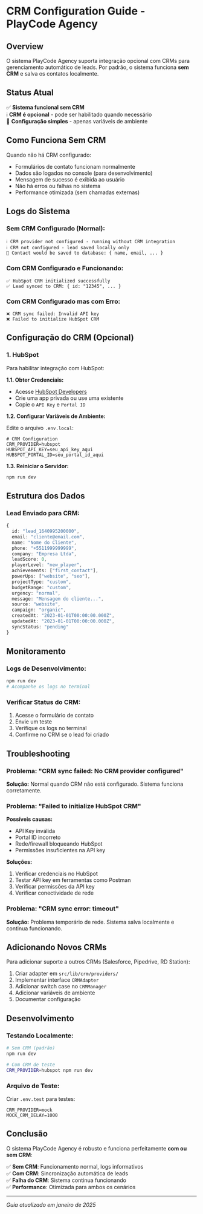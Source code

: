 # CRM Configuration Guide - PlayCode Agency

## Overview

O sistema PlayCode Agency suporta integração opcional com CRMs para gerenciamento automático de leads. Por padrão, o sistema funciona **sem CRM** e salva os contatos localmente.

## Status Atual

✅ **Sistema funcional sem CRM**  
ℹ️ **CRM é opcional** - pode ser habilitado quando necessário  
🔧 **Configuração simples** - apenas variáveis de ambiente  

## Como Funciona Sem CRM

Quando não há CRM configurado:
- Formulários de contato funcionam normalmente
- Dados são logados no console (para desenvolvimento)
- Mensagem de sucesso é exibida ao usuário
- Não há erros ou falhas no sistema
- Performance otimizada (sem chamadas externas)

## Logs do Sistema

### Sem CRM Configurado (Normal):
```
ℹ️ CRM provider not configured - running without CRM integration
ℹ️ CRM not configured - lead saved locally only
💾 Contact would be saved to database: { name, email, ... }
```

### Com CRM Configurado e Funcionando:
```
✅ HubSpot CRM initialized successfully
✅ Lead synced to CRM: { id: "12345", ... }
```

### Com CRM Configurado mas com Erro:
```
❌ CRM sync failed: Invalid API key
❌ Failed to initialize HubSpot CRM
```

## Configuração do CRM (Opcional)

### 1. HubSpot

Para habilitar integração com HubSpot:

**1.1. Obter Credenciais:**
- Acesse [HubSpot Developers](https://developers.hubspot.com/)
- Crie uma app privada ou use uma existente
- Copie o `API Key` e `Portal ID`

**1.2. Configurar Variáveis de Ambiente:**

Edite o arquivo `.env.local`:

```env
# CRM Configuration
CRM_PROVIDER=hubspot
HUBSPOT_API_KEY=seu_api_key_aqui
HUBSPOT_PORTAL_ID=seu_portal_id_aqui
```

**1.3. Reiniciar o Servidor:**
```bash
npm run dev
```

## Estrutura dos Dados

### Lead Enviado para CRM:
```typescript
{
  id: "lead_1640995200000",
  email: "cliente@email.com",
  name: "Nome do Cliente",
  phone: "+5511999999999",
  company: "Empresa Ltda",
  leadScore: 0,
  playerLevel: "new_player",
  achievements: ["first_contact"],
  powerUps: ["website", "seo"],
  projectType: "custom",
  budgetRange: "custom",
  urgency: "normal",
  message: "Mensagem do cliente...",
  source: "website",
  campaign: "organic",
  createdAt: "2023-01-01T00:00:00.000Z",
  updatedAt: "2023-01-01T00:00:00.000Z",
  syncStatus: "pending"
}
```

## Monitoramento

### Logs de Desenvolvimento:
```bash
npm run dev
# Acompanhe os logs no terminal
```

### Verificar Status do CRM:
1. Acesse o formulário de contato
2. Envie um teste
3. Verifique os logs no terminal
4. Confirme no CRM se o lead foi criado

## Troubleshooting

### Problema: "CRM sync failed: No CRM provider configured"
**Solução:** Normal quando CRM não está configurado. Sistema funciona corretamente.

### Problema: "Failed to initialize HubSpot CRM"
**Possíveis causas:**
- API Key inválida
- Portal ID incorreto
- Rede/firewall bloqueando HubSpot
- Permissões insuficientes na API key

**Soluções:**
1. Verificar credenciais no HubSpot
2. Testar API key em ferramentas como Postman
3. Verificar permissões da API key
4. Verificar conectividade de rede

### Problema: "CRM sync error: timeout"
**Solução:** Problema temporário de rede. Sistema salva localmente e continua funcionando.

## Adicionando Novos CRMs

Para adicionar suporte a outros CRMs (Salesforce, Pipedrive, RD Station):

1. Criar adapter em `src/lib/crm/providers/`
2. Implementar interface `CRMAdapter`
3. Adicionar switch case no `CRMManager`
4. Adicionar variáveis de ambiente
5. Documentar configuração

## Desenvolvimento

### Testando Localmente:
```bash
# Sem CRM (padrão)
npm run dev

# Com CRM de teste
CRM_PROVIDER=hubspot npm run dev
```

### Arquivo de Teste:
Criar `.env.test` para testes:
```env
CRM_PROVIDER=mock
MOCK_CRM_DELAY=1000
```

## Conclusão

O sistema PlayCode Agency é robusto e funciona perfeitamente **com ou sem CRM**:

✅ **Sem CRM**: Funcionamento normal, logs informativos  
✅ **Com CRM**: Sincronização automática de leads  
✅ **Falha do CRM**: Sistema continua funcionando  
✅ **Performance**: Otimizada para ambos os cenários  

---

*Guia atualizado em janeiro de 2025*